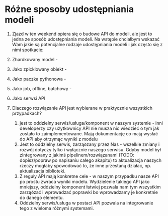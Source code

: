 # Różne sposoby udostępniania modeli
1. Zjazd w ten weekend opiera się o budowe API do modeli, ale jest to jedna ze sposób udostępniania modeli. Na wstępie chciałbym wskazać Wam jakie są potencjalne rodzaje udostępniania modeli i jak często się z nimi spotkacie:
2. Zhardkowany model - 
3. Jako zpicklowany obiekt - 
4. Jako paczka pythonowa - 
5. Jako job, offline, batchowy - 
6. Jako serwsi API


7. Dlaczego rozwiązanie API jest wybierane w praktycznie wszystkich przypadkach? 
	1. jest to oddzielny serwis/usługa/komponent w naszym systemie - inni developerzy czy użytkownicy API nie musza nic wiedzieć o tym jak zostało to zaimplementowane. Mają dokumentację co mają wysłać do API aby otrzymąc wyniki z modelu
	2. Jest to oddzielny serwis, zarząðzany przez Nas - wszelkie zmiany i rozwój dotyczy tylko i wyłącznie naszego serwisu. Gdyby model był zintegrowany z jakimś pipelinem/rozwiązanami (TODO: dopisz/popraw po napisaniu całego akapitu) to aktualizacja naszych rzeczy mogłaby spowodować to, że inne przestaną działać, np. aktualizacja biblioteki.
	3. Z reguły API mają konkretne cele - w naszym przypadku nasze API po prostu zwraca wyniki modelu. Wydzielenie takiego API jako mniejszy, oddzielny komponent łatwiej pozwala nam tym wszystkim zarząðzać i wprowadzać poprawki bo wprowadzamy je konkretnie do danego elementu.
	4. Oddzielny serwis/usługa w postaci API pozwala na integrowanie tego z wieloma różnymi systemami.